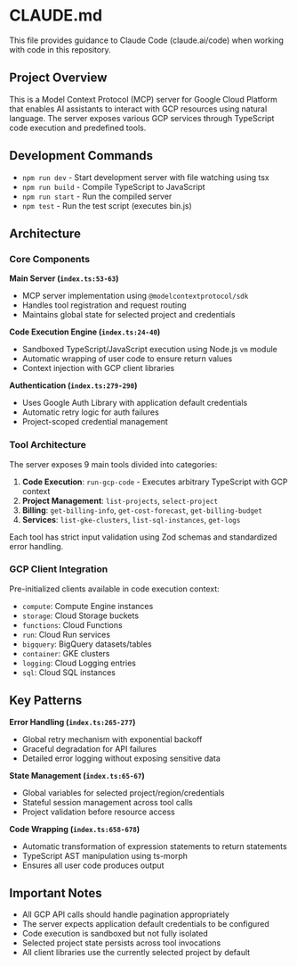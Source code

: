 # CLAUDE.md

This file provides guidance to Claude Code (claude.ai/code) when working with code in this repository.

## Project Overview

This is a Model Context Protocol (MCP) server for Google Cloud Platform that enables AI assistants to interact with GCP resources using natural language. The server exposes various GCP services through TypeScript code execution and predefined tools.

## Development Commands

- `npm run dev` - Start development server with file watching using tsx
- `npm run build` - Compile TypeScript to JavaScript 
- `npm run start` - Run the compiled server
- `npm test` - Run the test script (executes bin.js)

## Architecture

### Core Components

**Main Server (`index.ts:53-63`)**
- MCP server implementation using `@modelcontextprotocol/sdk`
- Handles tool registration and request routing
- Maintains global state for selected project and credentials

**Code Execution Engine (`index.ts:24-40`)**
- Sandboxed TypeScript/JavaScript execution using Node.js `vm` module
- Automatic wrapping of user code to ensure return values
- Context injection with GCP client libraries

**Authentication (`index.ts:279-290`)**
- Uses Google Auth Library with application default credentials
- Automatic retry logic for auth failures
- Project-scoped credential management

### Tool Architecture

The server exposes 9 main tools divided into categories:

1. **Code Execution**: `run-gcp-code` - Executes arbitrary TypeScript with GCP context
2. **Project Management**: `list-projects`, `select-project`  
3. **Billing**: `get-billing-info`, `get-cost-forecast`, `get-billing-budget`
4. **Services**: `list-gke-clusters`, `list-sql-instances`, `get-logs`

Each tool has strict input validation using Zod schemas and standardized error handling.

### GCP Client Integration

Pre-initialized clients available in code execution context:
- `compute`: Compute Engine instances
- `storage`: Cloud Storage buckets  
- `functions`: Cloud Functions
- `run`: Cloud Run services
- `bigquery`: BigQuery datasets/tables
- `container`: GKE clusters
- `logging`: Cloud Logging entries
- `sql`: Cloud SQL instances

## Key Patterns

**Error Handling (`index.ts:265-277`)**
- Global retry mechanism with exponential backoff
- Graceful degradation for API failures
- Detailed error logging without exposing sensitive data

**State Management (`index.ts:65-67`)**
- Global variables for selected project/region/credentials
- Stateful session management across tool calls
- Project validation before resource access

**Code Wrapping (`index.ts:658-678`)**
- Automatic transformation of expression statements to return statements
- TypeScript AST manipulation using ts-morph
- Ensures all user code produces output

## Important Notes

- All GCP API calls should handle pagination appropriately
- The server expects application default credentials to be configured
- Code execution is sandboxed but not fully isolated
- Selected project state persists across tool invocations
- All client libraries use the currently selected project by default
